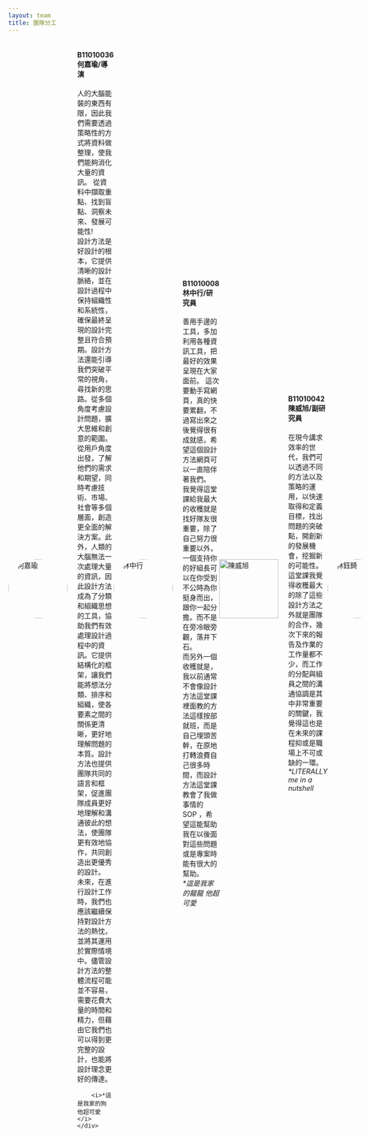 ```yaml
---
layout: team
title: 團隊分工
---
```

<style>
    .box img{
        width: 300px;
        height: 300px;
        border-radius:50%;
        object-fit: cover;
    }
</style>


<div style="display: flex; align-items: center;">
    <img src="https://github.com/justinlin099/Design-Method-Website/assets/61717681/1dddeddf-cc5e-4463-b531-080013fc5abb" alt="何嘉瑜" width="120" style="margin-right: 20px; border-radius: 50%;">
    <div>
        <h4>B11010036 何嘉瑜/導演</h4>
        人的大腦能裝的東西有限，因此我們需要透過策略性的方式將資料做整理，使我們能夠消化大量的資訊。
        從資料中擷取重點、找到盲點、洞察未來、發展可能性!<br>設計方法是好設計的根本，它提供清晰的設計脈絡，並在設計過程中保持組織性和系統性，確保最終呈現的設計完整且符合預期。設計方法還能引導我們突破平常的視角，尋找新的思路。從多個角度考慮設計問題，擴大思維和創意的範圍。從用戶角度出發，了解他們的需求和期望，同時考慮技術、市場、社會等多個層面，創造更全面的解決方案。此外，人類的大腦無法一次處理大量的資訊，因此設計方法成為了分類和組織思想的工具，協助我們有效處理設計過程中的資訊。它提供結構化的框架，讓我們能將想法分類、排序和組織，使各要素之間的關係更清晰，更好地理解問題的本質。設計方法也提供團隊共同的語言和框架，促進團隊成員更好地理解和溝通彼此的想法，使團隊更有效地協作，共同創造出更優秀的設計。
未來，在進行設計工作時，我們也應該繼續保持對設計方法的熱忱，並將其運用於實際情境中。儘管設計方法的整體流程可能並不容易，需要花費大量的時間和精力，但藉由它我們也可以得到更完整的設計，也能將設計理念更好的傳達。<br>

        <i>*這是我家的狗 他超可愛</i>
    </div>
</div>
<br>

<div style="display: flex; align-items: center;">
    <img src="https://github.com/justinlin099/Design-Method-Website/assets/61717681/30f6a792-c53b-4958-af11-6e106afba270" alt="林中行" width="120" style="margin-right: 20px; border-radius: 50%;">
    <div>
        <h4>B11010008 林中行/研究員</h4>
        善用手邊的工具，多加利用各種資訊工具，把最好的效果呈現在大家面前。
        這次要動手寫網頁，真的快要累翻，不過寫出來之後覺得很有成就感，希望這個設計方法網頁可以一直陪伴著我們。<br>
        我覺得這堂課給我最大的收穫就是找好隊友很重要，除了自己努力很重要以外，一個支持你的好組長可以在你受到不公時為你挺身而出，跟你一起分擔。而不是在旁冷眼旁觀，落井下石。<br>
        而另外一個收穫就是，我以前通常不會像設計方法這堂課裡面教的方法這樣按部就班，而是自己埋頭苦幹，在原地打轉浪費自己很多時間，而設計方法這堂課教會了我做事情的 SOP ，希望這能幫助我在以後面對這些問題或是專案時能有很大的幫助。<br>
        <i>*這是我家的龍龍 他超可愛</i>
    </div>
</div>
<br>


<div style="display: flex; align-items: center;">
    <img src="https://github.com/justinlin099/Design-Method-Website/assets/61717681/840a5c37-9463-4d91-9298-0965a7b24ac6" alt="陳威旭" width="120" style="margin-right: 20px;">
    <div>
        <h4>B11010042 陳威旭/副研究員</h4>
        在現今講求效率的世代，我們可以透過不同的方法以及策略的運用，以快速取得和定義目標，找出問題的突破點，開創新的發展機會，挖掘新的可能性。<br>
        這堂課我覺得收穫最大的除了這些設計方法之外就是團隊的合作，幾次下來的報告及作業的工作量都不少，而工作的分配與組員之間的溝通協調是其中非常重要的關鍵，我覺得這也是在未來的課程抑或是職場上不可或缺的一環。<br>
        <i>*LITERALLY me in a nutshell</i>
    </div>
</div>
<br>


<div style="display: flex; align-items: center;">
    <img src="https://github.com/justinlin099/Design-Method-Website/assets/61717681/d685fc0b-8cd8-4d78-aa51-c413dcfbfb28" alt="林鈺錡" width="120" style="margin-right: 20px; border-radius: 50%;">
    <div>
        <h4>B11010040 林鈺錡/看護員</h4>
        善用好的工具能讓事情事半功倍，在這資訊量爆炸的時代，也許就需要像這樣的整理方式讓大家能夠更明瞭自己適合的方式。
<br>
這學期在設計方法這堂課中收穫了許多，尤其是在團隊合作中，該如何與各種不同的人相處，以及面對各種不同可能會發生的狀況時，我們該如何去應對，再來，除了設計上使用方法的種類以外，更多時候我們都在學習如何與整個團隊溝通，我覺得這是我在這堂課上收穫最多的部分。以及，如何有效的傳達資訊，如何讓資訊流通，這也是我們在團隊裡值得繼續努力的方向。
    </div>
</div>
<br>


<div style="display: flex; align-items: center;">
    <img src="https://github.com/justinlin099/Design-Method-Website/assets/61717681/b300e940-8b82-4f41-8b96-3c51582f52ce" alt="楊芷柔" width="120" style="margin-right: 20px;">
    <div>
        <h4>B11010036 楊芷柔/設計師</h4>
        「失敗乃成功之母」我相信每一次失敗都是一個寶貴的學習機會，它們鼓勵我不斷嘗試、不怕挑戰。透過過去的經驗，學習如何從失敗中獲取智慧和成長，並且在未來的創新之路上更加堅定。<br>
        <i>*WAY UP</i>
    </div>
</div>
<br>
<br>
<br>
<img src="https://github.com/justinlin099/Design-Method-Website/assets/61717681/fbfc7236-dc97-4c94-a206-564e4227abae"  style="max-width:100%; height:auto;">

